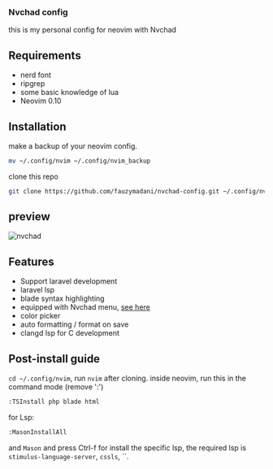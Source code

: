 ### Nvchad config
this is my personal config for neovim with Nvchad

## Requirements
- nerd font
- ripgrep
- some basic knowledge of lua
- Neovim 0.10

## Installation
make a backup of your neovim config.
```bash
mv ~/.config/nvim ~/.config/nvim_backup
```

clone this repo
```bash
git clone https://github.com/fauzymadani/nvchad-config.git ~/.config/nvim
```

## preview
![nvchad](https://github.com/user-attachments/assets/7ad45deb-96ca-455c-b89b-80600e639477)

## Features
- Support laravel development
- laravel lsp
- blade syntax highlighting
- equipped with Nvchad menu, <a href="https://github.com/NvChad/menu">see here</a>
- color picker
- auto formatting / format on save
- clangd lsp for C development

## Post-install guide
`cd ~/.config/nvim`, run `nvim` after cloning. inside neovim, run this in the command mode (remove ':')
```bash
:TSInstall php blade html
```
for Lsp:
```bash
:MasonInstallAll
```
and `Mason` and press Ctrl-f for install the specific lsp, the required lsp is `stimulus-language-server`, `cssls`, ``.
